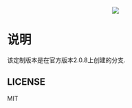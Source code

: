 <p align="center">
  <img src="https://cdn.rawgit.com/ElemeFE/element/dev/element_logo.svg">
</p>

# 说明
该定制版本是在官方版本2.0.8上创建的分支.

## LICENSE
MIT
